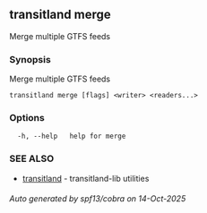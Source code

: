 ## transitland merge

Merge multiple GTFS feeds

### Synopsis

Merge multiple GTFS feeds



```
transitland merge [flags] <writer> <readers...>
```

### Options

```
  -h, --help   help for merge
```

### SEE ALSO

* [transitland](transitland.md)	 - transitland-lib utilities

###### Auto generated by spf13/cobra on 14-Oct-2025

